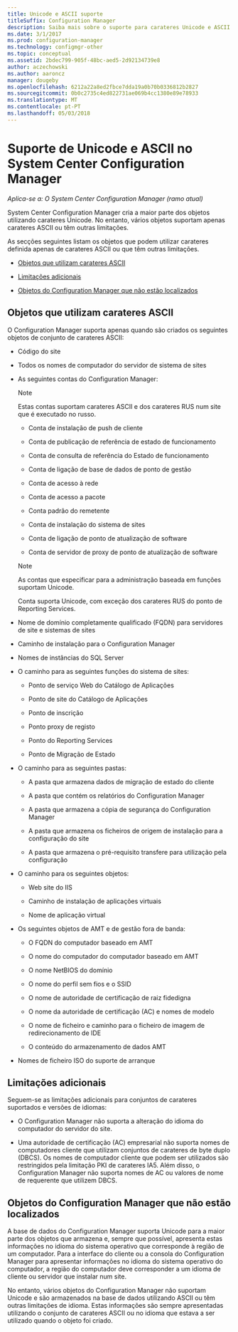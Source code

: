 ```yaml
---
title: Unicode e ASCII suporte
titleSuffix: Configuration Manager
description: Saiba mais sobre o suporte para carateres Unicode e ASCII no System Center Configuration Manager objetos.
ms.date: 3/1/2017
ms.prod: configuration-manager
ms.technology: configmgr-other
ms.topic: conceptual
ms.assetid: 2bdec799-905f-48bc-aed5-2d92134739e8
author: aczechowski
ms.author: aaroncz
manager: dougeby
ms.openlocfilehash: 6212a22a8ed2fbce7dda19a0b70b0336812b2827
ms.sourcegitcommit: 0b0c2735c4ed822731ae069b4cc1380e89e78933
ms.translationtype: MT
ms.contentlocale: pt-PT
ms.lasthandoff: 05/03/2018
---
```

# <a name="unicode-and-ascii-support-in-system-center-configuration-manager"></a>Suporte de Unicode e ASCII no System Center Configuration Manager

*Aplica-se a: O System Center Configuration Manager (ramo atual)*

System Center Configuration Manager cria a maior parte dos objetos utilizando carateres Unicode. No entanto, vários objetos suportam apenas carateres ASCII ou têm outras limitações.  

 As secções seguintes listam os objetos que podem utilizar carateres definida apenas de carateres ASCII ou que têm outras limitações.  

-   [Objetos que utilizam carateres ASCII](#BKMK_ASCIIchar)  

-   [Limitações adicionais](#BKMK_OtherCharLimitations)  

-   [Objetos do Configuration Manager que não estão localizados](#BKMK_LangNonLocalize)  

##  <a name="BKMK_ASCIIchar"></a> Objetos que utilizam carateres ASCII  
 O Configuration Manager suporta apenas quando são criados os seguintes objetos de conjunto de carateres ASCII:  

-   Código do site  

-   Todos os nomes de computador do servidor de sistema de sites  

-   As seguintes contas do Configuration Manager:  

    > [!NOTE]  
    >  Estas contas suportam carateres ASCII e dos carateres RUS num site que é executado no russo.  

    -   Conta de instalação de push de cliente  

    -   Conta de publicação de referência de estado de funcionamento  

    -   Conta de consulta de referência do Estado de funcionamento  

    -   Conta de ligação de base de dados de ponto de gestão  

    -   Conta de acesso à rede  

    -   Conta de acesso a pacote  

    -   Conta padrão do remetente  

    -   Conta de instalação do sistema de sites  

    -   Conta de ligação de ponto de atualização de software  

    -   Conta de servidor de proxy de ponto de atualização de software  

    > [!NOTE]  
    >  As contas que especificar para a administração baseada em funções suportam Unicode.  
    >   
    >  Conta suporta Unicode, com exceção dos carateres RUS do ponto de Reporting Services.  

-   Nome de domínio completamente qualificado (FQDN) para servidores de site e sistemas de sites  

-   Caminho de instalação para o Configuration Manager  

-   Nomes de instâncias do SQL Server  

-   O caminho para as seguintes funções do sistema de sites:  

    -   Ponto de serviço Web do Catálogo de Aplicações  

    -   Ponto de site do Catálogo de Aplicações  

    -   Ponto de inscrição  

    -   Ponto proxy de registo  

    -   Ponto do Reporting Services  

    -   Ponto de Migração de Estado  

-   O caminho para as seguintes pastas:  

    -   A pasta que armazena dados de migração de estado do cliente  

    -   A pasta que contém os relatórios do Configuration Manager  

    -   A pasta que armazena a cópia de segurança do Configuration Manager  

    -   A pasta que armazena os ficheiros de origem de instalação para a configuração do site  

    -   A pasta que armazena o pré-requisito transfere para utilização pela configuração  

-   O caminho para os seguintes objetos:  

    -   Web site do IIS  

    -   Caminho de instalação de aplicações virtuais  

    -   Nome de aplicação virtual  

-   Os seguintes objetos de AMT e de gestão fora de banda:  

    -   O FQDN do computador baseado em AMT  

    -   O nome do computador do computador baseado em AMT  

    -   O nome NetBIOS do domínio  

    -   O nome do perfil sem fios e o SSID  

    -   O nome de autoridade de certificação de raiz fidedigna  

    -   O nome da autoridade de certificação (AC) e nomes de modelo  

    -   O nome de ficheiro e caminho para o ficheiro de imagem de redirecionamento de IDE  

    -   O conteúdo do armazenamento de dados AMT  

-   Nomes de ficheiro ISO do suporte de arranque  

##  <a name="BKMK_OtherCharLimitations"></a> Limitações adicionais  
 Seguem-se as limitações adicionais para conjuntos de carateres suportados e versões de idiomas:  

-   O Configuration Manager não suporta a alteração do idioma do computador do servidor do site.  

-   Uma autoridade de certificação (AC) empresarial não suporta nomes de computadores cliente que utilizam conjuntos de carateres de byte duplo (DBCS). Os nomes de computador cliente que podem ser utilizados são restringidos pela limitação PKI de carateres IA5. Além disso, o Configuration Manager não suporta nomes de AC ou valores de nome de requerente que utilizem DBCS.  

##  <a name="BKMK_LangNonLocalize"></a> Objetos do Configuration Manager que não estão localizados  
 A base de dados do Configuration Manager suporta Unicode para a maior parte dos objetos que armazena e, sempre que possível, apresenta estas informações no idioma do sistema operativo que corresponde à região de um computador. Para a interface do cliente ou a consola do Configuration Manager para apresentar informações no idioma do sistema operativo do computador, a região do computador deve corresponder a um idioma de cliente ou servidor que instalar num site.  

 No entanto, vários objetos do Configuration Manager não suportam Unicode e são armazenados na base de dados utilizando ASCII ou têm outras limitações de idioma. Estas informações são sempre apresentadas utilizando o conjunto de carateres ASCII ou no idioma que estava a ser utilizado quando o objeto foi criado.  
